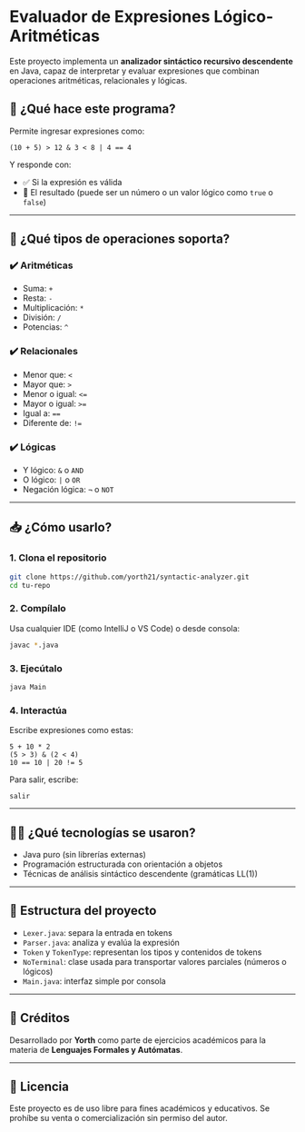 # Evaluador de Expresiones Lógico-Aritméticas

Este proyecto implementa un **analizador sintáctico recursivo descendente** en Java, capaz de interpretar y evaluar expresiones que combinan operaciones aritméticas, relacionales y lógicas.

## 🚀 ¿Qué hace este programa?

Permite ingresar expresiones como:

```
(10 + 5) > 12 & 3 < 8 | 4 == 4
```

Y responde con:

- ✅ Si la expresión es válida
- 🧮 El resultado (puede ser un número o un valor lógico como `true` o `false`)

---

## 🧠 ¿Qué tipos de operaciones soporta?

### ✔️ Aritméticas
- Suma: `+`
- Resta: `-`
- Multiplicación: `*`
- División: `/`
- Potencias: `^`

### ✔️ Relacionales
- Menor que: `<`
- Mayor que: `>`
- Menor o igual: `<=`
- Mayor o igual: `>=`
- Igual a: `==`
- Diferente de: `!=`

### ✔️ Lógicas
- Y lógico: `&` o `AND`
- O lógico: `|` o `OR`
- Negación lógica: `¬` o `NOT`

---

## 📥 ¿Cómo usarlo?

### 1. Clona el repositorio

```bash
git clone https://github.com/yorth21/syntactic-analyzer.git
cd tu-repo
```

### 2. Compílalo

Usa cualquier IDE (como IntelliJ o VS Code) o desde consola:

```bash
javac *.java
```

### 3. Ejecútalo

```bash
java Main
```

### 4. Interactúa

Escribe expresiones como estas:

```
5 + 10 * 2
(5 > 3) & (2 < 4)
10 == 10 | 20 != 5
```

Para salir, escribe:

```
salir
```

---

## 👨‍💻 ¿Qué tecnologías se usaron?

- Java puro (sin librerías externas)
- Programación estructurada con orientación a objetos
- Técnicas de análisis sintáctico descendente (gramáticas LL(1))

---

## 📂 Estructura del proyecto

- `Lexer.java`: separa la entrada en tokens
- `Parser.java`: analiza y evalúa la expresión
- `Token` y `TokenType`: representan los tipos y contenidos de tokens
- `NoTerminal`: clase usada para transportar valores parciales (números o lógicos)
- `Main.java`: interfaz simple por consola

---

## 📝 Créditos

Desarrollado por **Yorth** como parte de ejercicios académicos para la materia de **Lenguajes Formales y Autómatas**.

---

## 📃 Licencia

Este proyecto es de uso libre para fines académicos y educativos. Se prohíbe su venta o comercialización sin permiso del autor.
